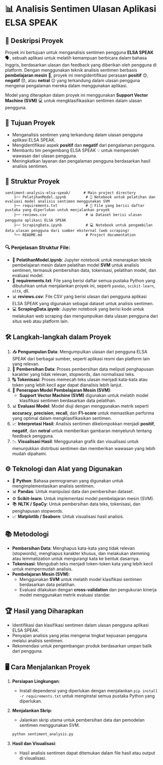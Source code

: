 # **📊 Analisis Sentimen Ulasan Aplikasi ELSA SPEAK**

## 🎯 Deskripsi Proyek
Proyek ini bertujuan untuk menganalisis sentimen pengguna **ELSA SPEAK** 🗣️, sebuah aplikasi untuk melatih kemampuan berbicara dalam bahasa Inggris, berdasarkan ulasan dan feedback yang diberikan oleh pengguna di platform. Dengan menggunakan teknik analisis sentimen berbasis **pembelajaran mesin** 🤖, proyek ini mengidentifikasi perasaan **positif** 😊, **negatif** 😞, atau **netral** 😐 yang terkandung dalam ulasan pengguna mengenai pengalaman mereka dalam menggunakan aplikasi.

Model yang diterapkan dalam proyek ini menggunakan **Support Vector Machine (SVM)** 💻 untuk mengklasifikasikan sentimen dalam ulasan pengguna.

## 🚀 Tujuan Proyek
- Menganalisis sentimen yang terkandung dalam ulasan pengguna aplikasi ELSA SPEAK.
- Mengidentifikasi aspek **positif** dan **negatif** dari pengalaman pengguna.
- Membantu tim pengembang ELSA SPEAK 💡 untuk memperoleh wawasan dari ulasan pengguna.
- Meningkatkan layanan dan pengalaman pengguna berdasarkan hasil analisis sentimen.

## 📂 Struktur Proyek
```
sentiment-analysis-elsa-speak/      # Main project directory
    ├── PelatihanModel.ipynb         # 📓 Notebook untuk pelatihan dan evaluasi model analisis sentimen menggunakan SVM
    ├── requirements.txt             # 📑 File yang berisi daftar pustaka yang diperlukan untuk menjalankan proyek
    ├── reviews.csv                  # 📊 Dataset berisi ulasan pengguna aplikasi ELSA SPEAK
    ├── ScrapingData.ipynb           # 💻 Notebook untuk pengambilan data ulasan pengguna dari sumber eksternal (web scraping)
    └── README.md                    # Project documentation 
```

### 🔍 Penjelasan Struktur File:
- 📓 **PelatihanModel.ipynb**: Jupyter notebook untuk menerapkan teknik pembelajaran mesin dalam pelatihan model **SVM** untuk analisis sentimen, termasuk pembersihan data, tokenisasi, pelatihan model, dan evaluasi model.
- 📑 **requirements.txt**: File yang berisi daftar semua pustaka Python yang dibutuhkan untuk menjalankan proyek ini, seperti `pandas`, `scikit-learn`, `nltk`, dll.
- 📊 **reviews.csv**: File CSV yang berisi ulasan dari pengguna aplikasi ELSA SPEAK yang digunakan sebagai dataset untuk analisis sentimen.
- 💻 **ScrapingData.ipynb**: Jupyter notebook yang berisi kode untuk melakukan web scraping dan mengumpulkan data ulasan pengguna dari situs web atau platform lain.

## 🛠️ Langkah-langkah dalam Proyek
1. 📥 **Pengumpulan Data**: Mengumpulkan ulasan dari pengguna ELSA SPEAK dari berbagai sumber, seperti aplikasi resmi dan platform lain yang relevan.
2. 🧹 **Pembersihan Data**: Proses pembersihan data meliputi penghapusan karakter yang tidak relevan, stopwords, dan normalisasi teks.
3. 🔠 **Tokenisasi**: Proses memecah teks ulasan menjadi kata-kata atau token yang lebih kecil agar dapat dianalisis lebih lanjut.
4. 🤖 **Penerapan Model Pembelajaran Mesin (SVM)**:
   - **Support Vector Machine (SVM)** digunakan untuk melatih model klasifikasi sentimen berdasarkan data pelatihan.
5. 📊 **Evaluasi Model**: Model diuji dengan menggunakan metrik seperti **accuracy**, **precision**, **recall**, dan **F1-score** untuk memastikan performa yang optimal dalam mengklasifikasikan sentimen.
6. 📈 **Interpretasi Hasil**: Analisis sentimen dikelompokkan menjadi **positif**, **negatif**, dan **netral** untuk memberikan gambaran menyeluruh tentang feedback pengguna.
7. 📉 **Visualisasi Hasil**: Menggunakan grafik dan visualisasi untuk menunjukkan distribusi sentimen dan memberikan wawasan yang lebih mudah dipahami.

## ⚙️ Teknologi dan Alat yang Digunakan
- 🐍 **Python**: Bahasa pemrograman yang digunakan untuk mengimplementasikan analisis sentimen.
- 📊 **Pandas**: Untuk manipulasi data dan pembersihan dataset.
- ⚙️ **Scikit-learn**: Untuk implementasi model pembelajaran mesin (SVM).
- 📚 **NLTK / SpaCy**: Untuk pembersihan data teks, tokenisasi, dan penghapusan stopwords.
- 📈 **Matplotlib / Seaborn**: Untuk visualisasi hasil analisis.

## 📚 Metodologi
- **Pembersihan Data**: Menghapus kata-kata yang tidak relevan (stopwords), menghapus karakter khusus, dan melakukan stemming atau lemmatization untuk mengurangi kata ke bentuk dasarnya.
- **Tokenisasi**: Mengubah teks menjadi token-token kata yang lebih kecil untuk mempermudah analisis.
- **Pembelajaran Mesin (SVM)**:
  - Menggunakan **SVM** untuk melatih model klasifikasi sentimen berdasarkan data pelatihan.
  - Evaluasi dilakukan dengan **cross-validation** dan pengukuran kinerja model menggunakan metrik evaluasi standar.

## 🏆 Hasil yang Diharapkan
- Identifikasi dan klasifikasi sentimen dalam ulasan pengguna aplikasi ELSA SPEAK.
- Penyajian analisis yang jelas mengenai tingkat kepuasan pengguna melalui analisis sentimen.
- Rekomendasi untuk pengembangan produk berdasarkan umpan balik dari pengguna.

## 🖥️ Cara Menjalankan Proyek
1. **Persiapan Lingkungan**:
   - Install dependensi yang diperlukan dengan menjalankan `pip install -r requirements.txt` untuk menginstal semua pustaka Python yang diperlukan.
   
2. **Menjalankan Skrip**:
   - Jalankan skrip utama untuk pembersihan data dan pemodelan sentimen menggunakan SVM.
   ```bash
   python sentiment_analysis.py
   ```

3. **Hasil dan Visualisasi**:
   - Hasil analisis sentimen dapat ditemukan dalam file hasil atau output di visualisasi.

